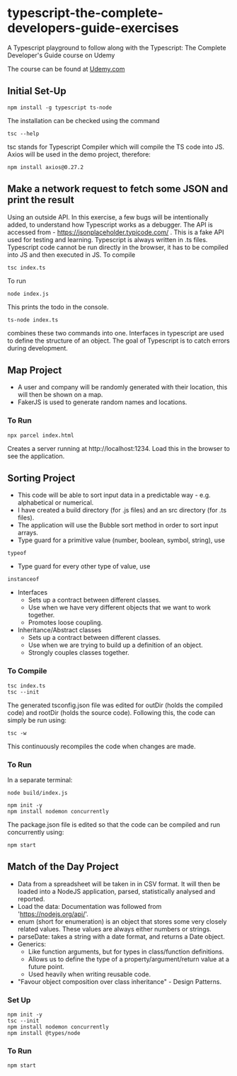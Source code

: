 # typescript-the-complete-developers-guide-exercises
A Typescript playground to follow along with the Typescript: The Complete Developer's Guide course on Udemy

The course can be found at [Udemy.com](https://www.udemy.com/)

## Initial Set-Up
```
npm install -g typescript ts-node
```
The installation can be checked using the command
```
tsc --help
```
tsc stands for Typescript Compiler which will compile the TS code into JS. 
Axios will be used in the demo project, therefore:
```
npm install axios@0.27.2
```


## Make a network request to fetch some JSON and print the result
Using an outside API. In this exercise, a few bugs will be intentionally added, to understand how Typescript works as a debugger. 
The API is accessed from - https://jsonplaceholder.typicode.com/ . This is a fake API used for testing and learning. 
Typescript is always written in .ts files. Typescript code cannot be run directly in the browser, it has to be compiled into JS and then executed in JS. 
To compile 
```
tsc index.ts
```
To run
```
node index.js
```
This prints the todo in the console.
```
ts-node index.ts
```
combines these two commands into one.
Interfaces in typescript are used to define the structure of an object. The goal of Typescript is to catch errors during development. 

## Map Project
- A user and company will be randomly generated with their location, this will then be shown on a map. 
- FakerJS is used to generate random names and locations. 

### To Run
```
npx parcel index.html
```
Creates a server running at http://localhost:1234. Load this in the browser to see the application. 

## Sorting Project
- This code will be able to sort input data in a predictable way - e.g. alphabetical or numerical.
- I have created a build directory (for .js files) and an src directory (for .ts files). 
- The application will use the Bubble sort method in order to sort input arrays. 
- Type guard for a primitive value (number, boolean, symbol, string), use
```
typeof
```
- Type guard for every other type of value, use
```
instanceof
```
- Interfaces
  - Sets up a contract between different classes.
  - Use when we have very different objects that we want to work together. 
  - Promotes loose coupling.
- Inheritance/Abstract classes
  - Sets up a contract between different classes. 
  - Use when we are trying to build up a definition of an object. 
  - Strongly couples classes together. 

### To Compile
```
tsc index.ts
tsc --init
```
The generated tsconfig.json file was edited for outDir (holds the compiled code) and rootDir (holds the source code). Following this, the code can simply be run using:
```
tsc -w
```
This continuously recompiles the code when changes are made. 
### To Run
In a separate terminal: 
```
node build/index.js
```
```
npm init -y
npm install nodemon concurrently
```
The package.json file is edited so that the code can be compiled and run concurrently using:
```
npm start
```

## Match of the Day Project
- Data from a spreadsheet will be taken in in CSV format. It will then be loaded into a NodeJS application, parsed, statistically analysed and reported. 
- Load the data: Documentation was followed from 'https://nodejs.org/api/'.
- enum (short for enumeration) is an object that stores some very closely related values. These values are always either numbers or strings. 
- parseDate: takes a string with a date format, and returns a Date object. 
- Generics:
  - Like function arguments, but for types in class/function definitions. 
  - Allows us to define the type of a property/argument/return value at a future point. 
  - Used heavily when writing reusable code. 
- "Favour object composition over class inheritance" - Design Patterns. 

### Set Up
```
npm init -y
tsc --init
npm install nodemon concurrently 
npm install @types/node
```

### To Run
```
npm start
```
